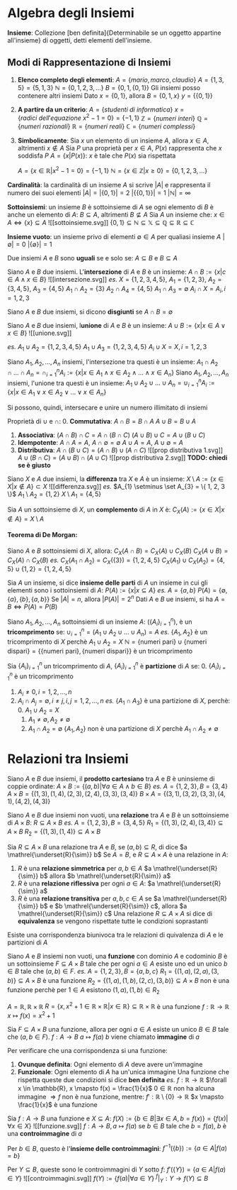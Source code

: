# Algebra degli Insiemi
**Insieme**: Collezione [ben definita]{Determinabile se un oggetto appartine all'insieme} di oggetti, detti elementi dell'insieme.
## Modi di Rappresentazione di Insiemi
1. **Elenco completo degli elementi**:
	$A=\{ mario, marco, claudio\}$
	$A=\{1, 3, 5\} = \{5, 1, 3\}$
	$\mathbb{N}=\{0, 1, 2, 3, \dots\}$
	$B=\{0, 1, \{0, 1\}\}$ Gli insiemi posso contenere altri insiemi
	Dato $x=\{0, 1\}$, allora $B=\{0, 1, x\}$
	$y=\{\{0, 1\}\}$
2. **A partire da un criterio**:
	$A=\{studenti\ di\ informatica\}$
	$x=\{radici\ dell'equazione\ x^2-1=0\} = \{-1, 1\}$
	$\mathbb{Z}=\{numeri\ interi\}$
	$\mathbb{Q}=\{numeri\ razionali\}$
	$\mathbb{R}=\{numeri\ reali\}$
	$\mathbb{C}=\{numeri\ complessi\}$
3. **Simbolicamente**:
	Sia $x$ un elemento di un insieme $A$, allora $x \in A$, altrimenti $x \notin A$
	Sia $P$ una proprietà per $x \in A$, $P(x)$ rappresenta che $x$ soddisfa $P$
		$A=\{x | P(x)\}$: $x$ è tale che $P(x)$ sia rispettata

	$A=\{x \in \mathbb{R} | x^2-1=0\} = \{-1, 1\}$
	$\mathbb{N}=\{x \in \mathbb{Z} | x \geq 0\} = \{0, 1, 2, 3, \dots\}$


**Cardinalità**: la cardinalità di un insieme $A$ si scrive $|A|$ e rappresenta il numero dei suoi elementi
	$|A|=|\{0, 1\}|=2$
	$|\{\{0, 1\}\}|=1$
	$|\mathbb{N}|=\infty$

**Sottoinsiemi**: un insieme $B$ è sottoinsieme di $A$ se ogni elemento di $B$ è anche un elemento di $A$: $B \subseteq A$, altrimenti $B \not\subseteq A$
	Sia $A$ un insieme che: $x \in A \iff \{x\} \subseteq A$
![[sottoinsieme.svg]]
	$\{0, 1\} \subseteq \mathbb{N} \subseteq \mathbb{X} \subseteq \mathbb{Q} \subseteq \mathbb{R} \subseteq \mathbb{C}$
	

**Insieme vuoto**: un insieme privo di elementi
	$\emptyset \in A$ per qualiasi insieme $A$
	$|\emptyset | = 0$
	$|\{\emptyset \}| = 1$

Due insiemi $A$ e $B$ sono **uguali** se e solo se: $A \subseteq B$ e $B \subseteq A$

Siano $A$ e $B$ due insiemi. L'**intersezione** di $A$ e $B$ è un insieme:
$A \cap B := \{x | c \in A \land x \in B\}$
![[intersezione.svg]]
_es_. $X=\{1,2,3,4,5\}$, $A_{1} =\{1,2,3\}$, $A_{2}=\{3,4,5\}$, $A_{3}=\{4,5\}$
$A_{1} \cap A_{2} = \{3\}$
$A_{2} \cap A_{4} = \{4,5\}$
$A_{1} \cap A_{3} = \emptyset$
$A_{i} \cap X = A_{i}, i=1,2,3$

Siano $A$ e $B$ due insiemi, si dicono **disgiunti** se $A \cap B = \emptyset$

Siano $A$ e $B$ due insiemi, l**unione** di $A$ e $B$ è un insieme:
$A \cup B := \{x | x \in A \lor x \in B\}$
![[unione.svg]]

_es._ $A_{1} \cup A_{2} = \{1,2,3,4,5\}$
$A_{1} \cup A_{3} = \{1,2,3,4,5\}$
$A_{i} \cup X = X, i=1,2,3$

Siano $A_{1}, A_{2}, \dots, A_{n}$ insiemi, l'intersezione tra questi è un insieme:
$A_{1} \cap A_{2} \cap \dots \cap A_{n} = \cap^{n}_{i=1} A_{i} := \{x | x \in A_{1} \land x \in A_{2} \land \dots \land x \in A_{n}\}$
Siano $A_{1}, A_{2}, \dots, A_{n}$ insiemi, l'unione tra questi è un insieme:
$A_{1} \cup A_{2} \cup \dots \cup A_{n} = \cup^{n}_{i=1} A_{i} := \{x | x \in A_{1} \lor x \in A_{2} \lor \dots \lor x \in A_{n}\}$

Si possono, quindi,  intersecare e unire un numero illimitato di insiemi

Proprietà di $\cup \text{ e } \cap$:
0. **Commutativa**:
   $A \cap B = B \cap A$
   $A \cup B = B \cup A$
1. **Associativa**:
   $(A \cap B) \cap C = A \cap (B \cap C)$
   $(A \cup B) \cup C = A \cup (B \cup C)$
2. **Idempotente**: 
   $A \cap A = A$,    $A \cap \emptyset = \emptyset$
   $A \cup A = A$,   $A \cup \emptyset = A$
3. **Distributiva**:
   $A \cap (B \cup C) = (A \cap B) \cup (A \cap C)$
![[prop distributiva 1.svg]]
   $A \cup (B \cap C) = (A \cup B) \cap (A \cup C)$
![[prop distributiva 2.svg]] **TODO: chiedi se è giusto**

Siano $X$ e $A$ due insiemi, la **differenza** tra $X$ e $A$ è un insieme:
$X \setminus A := \{x \in X | x \notin A\} \subset X$
![[differenza.svg]]
_es._ $A_{1} \setminus \set A_{3} = \{ 1, 2, 3 \}$
$A_{1}\setminus A_{2} = \{ 1, 2 \}$
$X\setminus A_{1} = \{ 4, 5 \}$

Sia $A$ un sottoinsieme di $X$, un **complemento** di $A$ in $X$ è:
$C_{X}(A) := \{ x \in X  | x \not\in A\} = X\setminus A$

#### Teorema di De Morgan:
Siano $A$ e $B$ sottoinsiemi di $X$, allora:
$C_{X}(A \cap B) = C_{X}(A) \cup C_{X}(B)$
$C_{X}(A \cup B) = C_{X}(A) \cap C_{X}(B)$
_es._ $C_{X}(A_{1} \cap A_{2}) = C_{X}(\{ 3 \}) = \{ 1,2,4,5 \}$
$C_{X}(A_{1}) \cup C_{X}(A_{2}) = \{ 4,5 \} \cup \{ 1, 2 \} = \{ 1, 2, 4, 5 \}$ 


Sia $A$ un insieme, si dice **insieme delle parti** di $A$ un insieme in cui gli elementi sono i sottoinsiemi di $A$:
$P(A) := \{ x | x \subseteq A \}$
_es._ $A=\{ a, b \}$
$P(A) = \{ \emptyset, \{ a \}, \{ b \}, \{ a, b \} \}$
Se $|A| = n$, allora $|P(A)| = 2^n$
Dati $A$ e $B$ ue insiemi, si ha $A=B \iff P(A) = P(B)$

Siano $A_{1}, A_{2}, \dots, A_{n}$ sottoinsiemi di un insieme $A$: ($\{ A_{i} \}_{i=1}^{n}$), è un **tricomprimento** se:
$\cup^n_{i=1} = (A_{1} \cup A_{2} \cup \dots \cup A_{n}) = A$
_es._ $\{ A_{1}, A_{2} \}$ è un tricomprimento di $X$ perchè $A_{1} \cup A_{2} = X$
$\mathbb{N} = \{ \text{numeri pari} \} \cup \{ \text{numeri dispari} \} = \{ \{ \text{numeri pari} \}, \{ \text{numeri dispari} \} \}$ è un tricomprimento

Sia $\{ A_{i} \}^n_{i=1}$ un tricomprimento di $A$, $\{ A_{i} \}^n_{i=1}$ è **partizione** di $A$ se:
0. $\{ A_{i} \}^n_{i=1}$ è un tricomprimento
1. $A_{i} \neq 0, i=1,2,\dots, n$
2. $A_{i} \cap A_{j} = \emptyset, i\neq j, i,j = 1,2,\dots,n$
_es._ $\{ A_{1} \cap A_{3} \}$ è una partizione di $X$, perchè:
	0. $A_{1} \cup A_{2} = X$
	1. $A_{1} \neq \emptyset, A_{2} \neq \emptyset$
	2. $A_{1} \cap A_{2} = \emptyset$
$\{ A_{1}, A_{2} \}$ non è una partizione di $X$ perchè $A_{1} \cap A_{2} \neq \emptyset$
# Relazioni tra Insiemi
Siano $A$ e $B$ due insiemi, il **prodotto cartesiano** tra $A$ e $B$ è uninsieme di coppie ordinate:
$A\times B := \{ (a, b) | \forall a \in A \land b \in B \}$
_es._ $A=\{ 1,2,3 \}, B=\{ 3,4 \}$
$A\times B = \{ (1, 3), (1, 4), (2, 3), (2, 4), (3, 3), (3, 4) \}$
$B\times A=\{ (3, 1), (3, 2), (3, 3), (4, 1), (4, 2), (4, 3) \}$

Siano $A$ e $B$ due insiemi non vuoti, una **relazione** tra $A$ e $B$ è un sottoinsieme di $A\times B$:
$R \subseteq A\times B$
_es._ $A=\{ 1, 2, 3 \}, B=\{ 3, 4, 5 \}$
$R_{1}=\{ (1, 3), (2, 4), (3, 4) \} \subseteq A\times B$
$R_{2} = \{ (1, 3), (1, 4) \}\subseteq A\times B$

Sia $R \subseteq A\times B$ una relazione tra $A$ e $B$, se $(a, b) \subseteq R$, di dice $a \mathrel{\underset{R}{\sim}} b$
Se $A = B$, e $R \subseteq A\times A$ è una relazione in $A$:
1. $R$ è una **relazione simmetrica** per $a,b \in A$
   $a \mathrel{\underset{R}{\sim}} b$ allora $b \mathrel{\underset{R}{\sim}} a$
2. $R$ è una **relazione riflessiva** per ogni $a \in A$:
   $a \mathrel{\underset{R}{\sim}} a$
3. $R$ è una **relazione transitiva** per $a, b, c \in A$ se $a \mathrel{\underset{R}{\sim}} b$ e $b \mathrel{\underset{R}{\sim}} c$, allora $a \mathrel{\underset{R}{\sim}} c$
Una relazione $R \subseteq A\times A$ si dice di **equivalenza** se vengono rispettate tutte le condizioni soprastanti

Esiste una corrispondenza biunivoca tra le relazioni di quivalenza di $A$ e le partizioni di $A$

Siano $A$ e $B$ insiemi non vuoti, una **funzione** con dominio $A$ e codominio $B$ è un sottoinsieme $F \subseteq A \times B$ tale che per ogni $a \in A$ esiste uno ed un unico $b \in B$ tale che $(a, b) \in F$.
_es._ $A=\{ 1, 2, 3 \}, B=\{ a, b, c \}$
$R_{1}=\{ (1, a), (2, a), (3, b) \} \subseteq A\times B$ è una funzione
$R_{2}=\{ (1, a), (1, b), (2, c), (3, b) \} \subseteq A\times B$ non è una funzione perchè per $1 \in A$ esistono $(1, a), (1, b) \in R_{2}$

$A = \mathbb{R}, \mathbb{R} \times \mathbb{R}$
$R=\{ x, x^2+1 \in \mathbb{R} \times \mathbb{R} | x \in \mathbb{R} \} \subseteq \mathbb{R} \times \mathbb{R}$ è una funzione
	$f: \mathbb{R} \to \mathbb{R}$
	$x \mapsto f(x) = x^2+1$

Sia $F \subseteq A \times B$ una funzione, allora per ogni $a \in A$ esiste un unico $B \in B$ tale che $(a, b \in F)$.
$f: A \to B$
	$a \mapsto f(a)$
$b$ viene chiamato **immagine** di $a$

Per verificare che una corrispondenza si una funzione:
1. **Ovunque definita**: Ogni elemento di $A$ deve avere un'immagine
2. **Funzionale**: Ogni elemento di $A$ ha un'unica immagine
Una funzione che rispetta queste due condizioni si dice **ben definita**
_es._ $f: \mathbb{R} \to \mathbb{R}$
$\forall x \in \mathbb{R}, x \mapsto f(x) = \frac{1}{x}$
$0 \in \mathbb{R}$ non ha alcuna immagine $\Rightarrow f$ non è nua funzione, mentre:
$f': \mathbb{R} \setminus \{ 0 \} \to \mathbb{R}$
$x \mapsto \frac{1}{x}$ è una funzione

Sia $f: A \to B$ una funzione e $X \subseteq A$:
$f(X) := \{ b \in B | \exists x \in A, b = f(x) \} = \{ f(x) | \forall x \in X \}$
![[funzione.svg]]
$f: A \to B, a \mapsto f(a)$ se $b \in B$ tale che $b = f(a)$, $b$ è una **controimmagine** di $a$

Per $b \in B$, questo è l'**insieme delle controimmagini**:
$f^{-1}(\{ b \}) := \{ a \in A | f(a) = b \}$

Per $Y \subseteq B$, queste sono le controimmagini di $Y$ sotto $f$:
$f'(\{ Y \}) = \{ a \in A | f(a) \in Y \}$
![[controimmagini.svg]]
	$f(Y) := \{ f(a) | \forall a \in Y \}$
	$^f|_{Y}: Y \to f(Y) \subseteq B$

